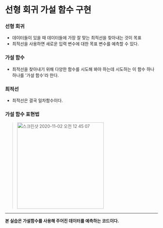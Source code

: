 선형 회귀 가설 함수 구현
==================

### 선형 회귀
- 데이터들이 있을 때 데이터들에 가장 잘 맞는 최적선을 찾아내는 것이 목표
- 최적선을 사용하면 새로운 입력 변수에 대한 목표 변수를 예측할 수 있다.

### 가설 함수 
- 최적선을 찾아내기 위해 다양한 함수를 시도해 봐야 하는데 시도하는 이 함수 하나하나를 '가설 함수'라 한다. 

### 최적선
- 최적선은 결국 일차함수이다.

### 가설 함수 표현법
> <img width="285" alt="스크린샷 2020-11-02 오전 12 45 07" src="https://user-images.githubusercontent.com/38938145/97807545-d1806900-1ca4-11eb-8004-3dc5cb26b668.png">

* * *
__본 실습은 가설함수를 사용해 주어진 데이터를 예측하는 코드이다.__
